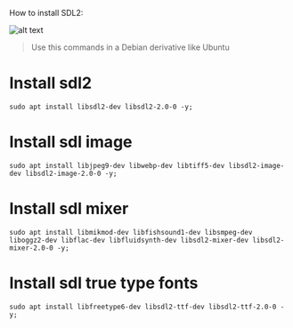 How to install SDL2:

![alt text](https://upload.wikimedia.org/wikipedia/commons/thumb/c/cd/SDL_Logo.svg/766px-SDL_Logo.svg.png)

> Use this commands in a Debian derivative like Ubuntu

# Install sdl2
    sudo apt install libsdl2-dev libsdl2-2.0-0 -y;

# Install sdl image
    sudo apt install libjpeg9-dev libwebp-dev libtiff5-dev libsdl2-image-dev libsdl2-image-2.0-0 -y;

# Install sdl mixer
    sudo apt install libmikmod-dev libfishsound1-dev libsmpeg-dev liboggz2-dev libflac-dev libfluidsynth-dev libsdl2-mixer-dev libsdl2-mixer-2.0-0 -y;

# Install sdl true type fonts
    sudo apt install libfreetype6-dev libsdl2-ttf-dev libsdl2-ttf-2.0-0 -y;